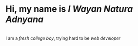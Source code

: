 <h1>Hi, my name is <i>I Wayan Natura Adnyana</i></h1><br>
I am a <i>fresh college boy</i>, trying hard to be <i>web developer</i>
